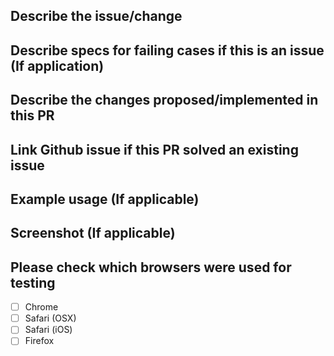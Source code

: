 ## Describe the issue/change

## Describe specs for failing cases if this is an issue (If application)

## Describe the changes proposed/implemented in this PR

## Link Github issue if this PR solved an existing issue

## Example usage (If applicable)

## Screenshot (If applicable)

## Please check which browsers were used for testing

- [ ] Chrome
- [ ] Safari (OSX)
- [ ] Safari (iOS)
- [ ] Firefox
